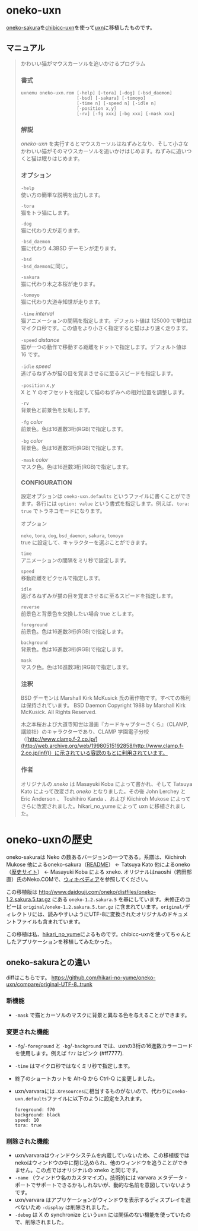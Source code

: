 # oneko-uxn

[oneko-sakura](http://www.daidouji.com/oneko/)を[chibicc-uxn](https://github.com/lynn/chibicc)を使って[uxn](https://wiki.xxiivv.com/site/uxn.html)に移植したものです。

## マニュアル

> かわいい猫がマウスカーソルを追いかけるプログラム
>
> ### 書式
>
>     uxnemu oneko-uxn.rom [-help] [-tora] [-dog] [-bsd_daemon]
>                          [-bsd] [-sakura] [-tomoyo]
>                          [-time n] [-speed n] [-idle n]
>                          [-position x,y]
>                          [-rv] [-fg xxx] [-bg xxx] [-mask xxx]
>
> ### 解説
> _oneko-uxn_ を実行するとマウスカーソルはねずみとなり、そして小さなかわいい猫がそのマウスカーソルを追いかけはじめます。ねずみに追いつくと猫は眠りはじめます。
>
> ### オプション
> `-help`  
> 使い方の簡単な説明を出力します。
>
> `-tora`  
> 猫をトラ猫にします。
>
> `-dog`  
> 猫に代わり犬が走ります。
>
> `-bsd_daemon`  
> 猫に代わり 4.3BSD デーモンが走ります。
>
> `-bsd`  
> `-bsd_daemon`に同じ。
>
> `-sakura`  
> 猫に代わり木之本桜が走ります。
>
> `-tomoyo`  
> 猫に代わり大道寺知世が走ります。
>
> `-time` _interval_  
> 猫アニメーションの間隔を指定します。デフォルト値は 125000 で単位はマイクロ秒です。この値をより小さく指定すると猫はより速く走ります。
>
> `-speed` _distance_  
> 猫が一つの動作で移動する距離をドットで指定します。デフォルト値は 16 です。
>
> `-idle` _speed_  
> 逃げるねずみが猫の目を覚まさせるに至るスピードを指定します。
>
> `-position` _x_`,`_y_  
> X と Y のオフセットを指定して猫のねずみへの相対位置を調整します。
>
> `-rv`  
> 背景色と前景色を反転します。
>
> `-fg` _color_  
> 前景色。色は16進数3桁(RGB)で指定します。
>
> `-bg` _color_  
> 背景色。色は16進数3桁(RGB)で指定します。
>
> `-mask` _color_  
> マスク色。色は16進数3桁(RGB)で指定します。
>
> ### CONFIGURATION
> 設定オプションは `oneko-uxn.defaults` というファイルに書くことができます。各行には `option: value` という書式を指定します。例えば、`tora: true` でトラネコモードになります。
>
> オプション
>
> `neko`, `tora`, `dog`, `bsd_daemon`, `sakura`, `tomoyo`  
> true に設定して、キャラクターを選ぶことができます。
>
> `time`  
> アニメーションの間隔をミリ秒で設定します。
>
> `speed`  
> 移動距離をピクセルで指定します。
>
> `idle`  
> 逃げるねずみが猫の目を覚まさせるに至るスピードを指定します。
>
> `reverse`  
> 前景色と背景色を交換したい場合 true とします。
>
> `foreground`  
> 前景色。色は16進数3桁(RGB)で指定します。
>
> `background`  
> 背景色。色は16進数3桁(RGB)で指定します。
>
> `mask`  
> マスク色。色は16進数3桁(RGB)で指定します。
>
> ### 注釈
> BSD デーモンは  Marshall Kirk McKusick 氏の著作物です。すべての権利は保持されています。 BSD Daemon Copyright 1988 by Marshall Kirk McKusick. All Rights Reserved.
>
> 木之本桜および大道寺知世は漫画『カードキャプターさくら』（CLAMP, 講談社）のキャラクターであり、CLAMP 学園電子分校（[http://www.clamp.f-2.co.jp/](http://web.archive.org/web/19980515192858/http://www.clamp.f-2.co.jp/inf/)）に示されている容認のもとに利用されています。
>
> ### 作者
> オリジナルの _xneko_ は Masayuki Koba によって書かれ、そして Tatsuya Kato によって改変され _oneko_ となりました。その後 John Lerchey と Eric Anderson 、 Toshihiro Kanda 、および Kiichiroh Mukose によってさらに改変されました。hikari_no_yume によって uxn に移植されました。

oneko-uxnの歴史
====================

oneko-sakuraは Neko の数あるバージョンの一つである。系譜は、Kiichiroh Mukose 他によるoneko-sakura（[README](http://www.daidouji.com/oneko/distfiles/README)） ← Tatsuya Kato 他によるoneko（[歴史サイト](https://web.archive.org/web/20010502181733/http://hp.vector.co.jp/authors/VA004959/oneko/nekohist.html)） ← Masayuki Koba による xneko.
オリジナルはnaoshi（若田部直）氏のNeko.COMで、[ウィキペディア](https://ja.wikipedia.org/wiki/Neko_(%E3%82%BD%E3%83%95%E3%83%88%E3%82%A6%E3%82%A7%E3%82%A2))を参照してください。

この移植版は <http://www.daidouji.com/oneko/distfiles/oneko-1.2.sakura.5.tar.gz> にある `oneko-1.2.sakura.5` を基にしています。未修正のコピーは `original/oneko-1.2.sakura.5.tar.gz` に含まれています。`original/`ディレクトリには、読みやすいようにUTF-8に変換されたオリジナルのドキュメントファイルも含まれています。

この移植は私、[hikari\_no\_yume](https://hikari.noyu.me/)によるものです。chibicc-uxnを使ってちゃんとしたアプリケーションを移植してみたかった。

oneko-sakuraとの違い
-------------------------

diffはこちらです。 <https://github.com/hikari-no-yume/oneko-uxn/compare/original-UTF-8..trunk>

### 新機能

* `-mask` で猫とカーソルのマスクに背景と異なる色を与えることができます。

### 変更された機能

* `-fg`/`-foreground` と `-bg`/`-background` では、uxnの3桁の16進数カラーコードを使用します。例えば `f77` はピンク (#ff7777).
* `-time` はマイクロ秒ではなくミリ秒で指定します。
* 終了のショートカットを Alt-Q から Ctrl-Q に変更しました。
* uxn/varvaraには`.Xresources`に相当するものがないので、代わりに`oneko-uxn.defaults`ファイルに以下のように設定を入れます。

      foreground: f70
      background: black
      speed: 10
      tora: true

### 削除された機能

* uxn/varvaraはウィンドウシステムを内蔵していないため、この移植版ではnekoはウィンドウの中に閉じ込められ、他のウィンドウを追うことができません。この点ではオリジナルの xneko と同じです。
* `-name` （ウィンドウ名のカスタマイズ）。技術的には varvara メタデータ・ポートでサポートできるかもしれないが、動的な名前を意図していないようです。
* uxn/varvara はアプリケーションがウィンドウを表示するディスプレイを選べないため `-display` は削除されました。
* `-debug` は X の synchronize というuxn には関係のない機能を使っていたので、削除されました。
